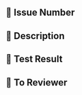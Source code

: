 ## 📝 Issue Number
<!-- 작업한 이슈 번호를 명시해주세요 -->

## 📝 Description
<!-- 작업 내용에 대한 설명을 적어주세요 -->

## 📝 Test Result
<!-- local에서 postman으로 요청한 결과를 첨부합니다 -->

## 📝 To Reviewer
<!-- 리뷰 받고 싶은 포인트를 작성합니다 -->
